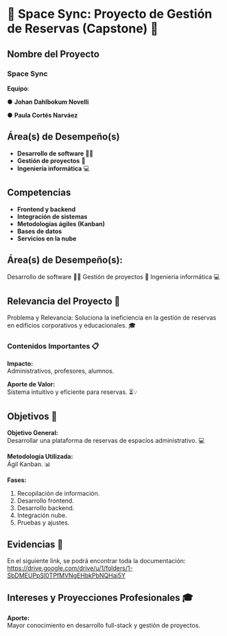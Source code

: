
# 🌌 Space Sync: Proyecto de Gestión de Reservas (Capstone) 🚀

## **Nombre del Proyecto**
### **Space Sync**
**Equipo**: <p> ● **Johan Dahlbokum Novelli** <p> ● **Paula Cortés Narváez**

## **Área(s) de Desempeño(s)**
- **Desarrollo de software** 👩‍💻
- **Gestión de proyectos** 📝
- **Ingeniería informática** 💻

## **Competencias**
- **Frontend y backend**
- **Integración de sistemas**
- **Metodologías ágiles (Kanban)**
- **Bases de datos**
- **Servicios en la nube**

## **Área(s) de Desempeño(s):**

Desarrollo de software 👩‍💻
Gestión de proyectos 📝
Ingeniería informática 💻

## Relevancia del Proyecto 🌟
Problema y Relevancia: Soluciona la ineficiencia en la gestión de reservas en edificios corporativos y educacionales. 🎓

### **Contenidos Importantes** 📋

**Impacto:**  
Administrativos, profesores, alumnos.

**Aporte de Valor:**  
Sistema intuitivo y eficiente para reservas. ⏳💡

## **Objetivos** 🎯

**Objetivo General:**  
Desarrollar una plataforma de reservas de espacios administrativo. 💻


**Metodología Utilizada:**  
Ágil Kanban. 📊

**Fases:**
1. Recopilación de información.
2. Desarrollo frontend.
3. Desarrollo backend.
4. Integración nube.
5. Pruebas y ajustes.


## **Evidencias** 📂
En el siguiente link, se podrá encontrar toda la documentación: https://drive.google.com/drive/u/1/folders/1-SbDMEUPpSl0TPfMVNgEHbkPbNQHai5Y  

## **Intereses y Proyecciones Profesionales** 🎓
**Aporte:**  
Mayor conocimiento en desarrollo full-stack y gestión de proyectos.



